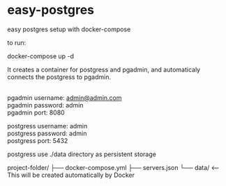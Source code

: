 # easy-postgres
easy postgres setup with docker-compose  <br> 

to run:  <br> 

docker-compose up -d  <br> 

It creates a container for postgress and pgadmin, and automaticaly connects the postgress to pgadmin.  <br> <br> 

pgadmin username: admin@admin.com  <br> 
pgadmin password: admin  <br> 
pgadmin port: 8080  <br> 

postgress username: admin  <br> 
postgress password: admin  <br> 
postgress port: 5432  <br> 

postgress use ./data directory as persistent storage

project-folder/
├── docker-compose.yml
├── servers.json
└── data/          <-- This will be created automatically by Docker
